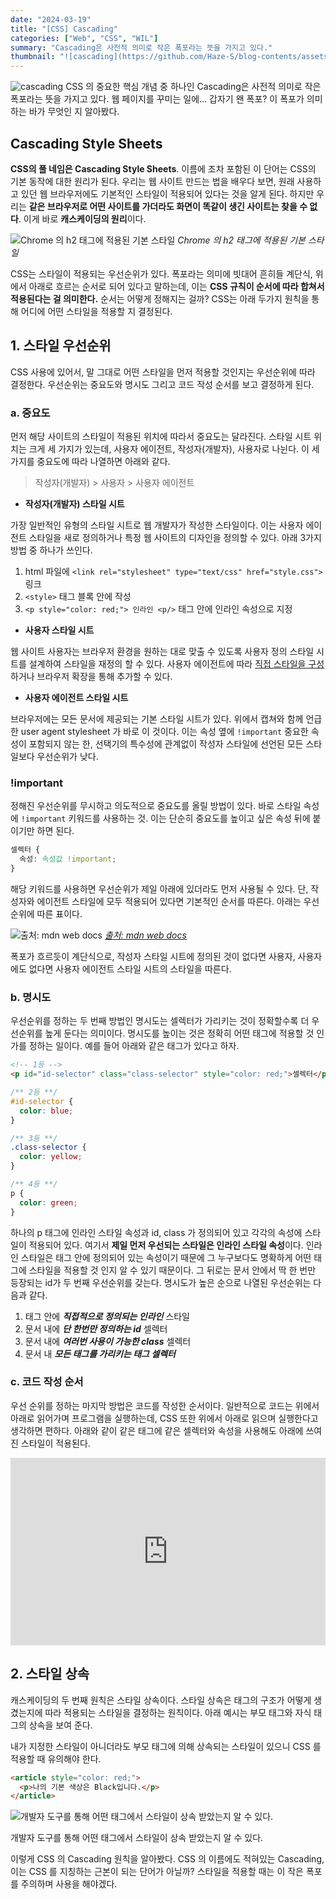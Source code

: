 ```yaml
---
date: "2024-03-19"
title: "[CSS] Cascading"
categories: ["Web", "CSS", "WIL"]
summary: "Cascading은 사전적 의미로 작은 폭포라는 뜻을 가지고 있다."
thumbnail: "![cascading](https://github.com/Haze-S/blog-contents/assets/87344625/983d1d32-ea10-4c57-b2e7-853a2102b899)"
---
```


![cascading](https://github.com/Haze-S/blog-contents/assets/87344625/983d1d32-ea10-4c57-b2e7-853a2102b899)
CSS 의 중요한 핵심 개념 중 하나인 Cascading은 사전적 의미로 작은 폭포라는 뜻을 가지고 있다. 웹 페이지를 꾸미는 일에… 갑자기 왠 폭포? 이 폭포가 의미하는 바가 무엇인 지 알아봤다.

## Cascading Style Sheets

**CSS의 풀 네임은 Cascading Style Sheets**. 이름에 조차 포함된 이 단어는 CSS의 기본 동작에 대한 원리가 된다. 우리는 웹 사이트 만드는 법을 배우다 보면, 원래 사용하고 있던 웹 브라우저에도 기본적인 스타일이 적용되어 있다는 것을 알게 된다. 하지만 우리는 **같은 브라우저로 어떤 사이트를 가더라도 화면이 똑같이 생긴 사이트는 찾을 수 없다**. 이게 바로 **캐스케이딩의 원리**이다.

![Chrome 의 h2 태그에 적용된 기본 스타일](https://github.com/Haze-S/blog-contents/assets/87344625/1721b0e7-8a7c-4a44-b9a6-3eb6a1da0dbb)
_Chrome 의 h2 태그에 적용된 기본 스타일_

CSS는 스타일이 적용되는 우선순위가 있다. 폭포라는 의미에 빗대어 흔히들 계단식, 위에서 아래로 흐르는 순서로 되어 있다고 말하는데, 이는 **CSS 규칙이 순서에 따라 합쳐서 적용된다는 걸 의미한다.** 순서는 어떻게 정해지는 걸까? CSS는 아래 두가지 원칙을 통해 어디에 어떤 스타일을 적용할 지 결정된다.

## 1. 스타일 우선순위

CSS 사용에 있어서, 말 그대로 어떤 스타일을 먼저 적용할 것인지는 우선순위에 따라 결정한다. 우선순위는 중요도와 명시도 그리고 코드 작성 순서를 보고 결정하게 된다.

### a. 중요도

먼저 해당 사이트의 스타일이 적용된 위치에 따라서 중요도는 달라진다. 스타일 시트 위치는 크게 세 가지가 있는데, 사용자 에이전트, 작성자(개발자), 사용자로 나뉜다. 이 세 가지를 중요도에 따라 나열하면 아래와 같다.

> 작성자(개발자) > 사용자 > 사용자 에이전트

- **작성자(개발자) 스타일 시트**

가장 일반적인 유형의 스타일 시트로 웹 개발자가 작성한 스타일이다. 이는 사용자 에이전트 스타일을 새로 정의하거나 특정 웹 사이트의 디자인을 정의할 수 있다. 아래 3가지 방법 중 하나가 쓰인다.

1. html 파일에 `<link rel="stylesheet" type="text/css" href="style.css">` 링크
2. `<style>` 태그 블록 안에 작성
3. `<p style="color: red;"> 인라인 <p/>` 태그 안에 인라인 속성으로 지정

- **사용자 스타일 시트**

웹 사이트 사용자는 브라우저 환경을 원하는 대로 맞출 수 있도록 사용자 정의 스타일 시트를 설계하여 스타일을 재정의 할 수 있다. 사용자 에이전트에 따라 [직접 스타일을 구성](https://www.thoughtco.com/user-style-sheet-3469931)하거나 브라우저 확장을 통해 추가할 수 있다.

- **사용자 에이전트 스타일 시트**

브라우저에는 모든 문서에 제공되는 기본 스타일 시트가 있다. 위에서 캡쳐와 함께 언급한 user agent stylesheet 가 바로 이 것이다. 이는 속성 옆에 `!important` 중요한 속성이 포함되지 않는 한, 선택기의 특수성에 관계없이 작성자 스타일에 선언된 모든 스타일보다 우선순위가 낮다.

### **!important**

정해진 우선순위를 무시하고 의도적으로 중요도를 올릴 방법이 있다. 바로 스타일 속성에 `!important` 키워드를 사용하는 것. 이는 단순히 중요도를 높이고 싶은 속성 뒤에 붙이기만 하면 된다.

```css
셀렉터 {
  속성: 속성값 !important;
}
```

해당 키워드를 사용하면 우선순위가 제일 아래에 있더라도 먼저 사용될 수 있다. 단, 작성자와 에이전트 스타일에 모두 적용되어 있다면 기본적인 순서를 따른다. 아래는 우선순위에 따른 표이다.

![출처: mdn web docs](https://github.com/Haze-S/blog-contents/assets/87344625/8e3e8446-8c8b-4d90-8971-ce3cfbc4c858)
[_출처: mdn web docs_](https://developer.mozilla.org/en-US/docs/Web/CSS/Cascade)

폭포가 흐르듯이 계단식으로, 작성자 스타일 시트에 정의된 것이 없다면 사용자, 사용자에도 없다면 사용자 에이전트 스타일 시트의 스타일을 따른다.

### b. 명시도

우선순위를 정하는 두 번째 방법인 명시도는 셀렉터가 가리키는 것이 정확할수록 더 우선순위를 높게 둔다는 의미이다. 명시도를 높이는 것은 정확히 어떤 태그에 적용할 것 인가를 정하는 일이다. 예를 들어 아래와 같은 태그가 있다고 하자.

```html
<!-- 1등 -->
<p id="id-selector" class="class-selector" style="color: red;">셀렉터</p>
```

```css
/** 2등 **/
#id-selector {
  color: blue;
}

/** 3등 **/
.class-selector {
  color: yellow;
}

/** 4등 **/
p {
  color: green;
}
```

하나의 p 태그에 인라인 스타일 속성과 id, class 가 정의되어 있고 각각의 속성에 스타일이 적용되어 있다. 여기서 **제일 먼저 우선되는 스타일은 인라인 스타일 속성**이다. 인라인 스타일은 태그 안에 정의되어 있는 속성이기 때문에 그 누구보다도 명확하게 어떤 태그에 스타일을 적용할 것 인지 알 수 있기 때문이다. 그 뒤로는 문서 안에서 딱 한 번만 등장되는 id가 두 번째 우선순위를 갖는다. 명시도가 높은 순으로 나열된 우선순위는 다음과 같다.

1. 태그 안에 _**직접적으로 정의되는 인라인**_ 스타일
2. 문서 내에 _**단 한번만 정의하는 id**_ 셀렉터
3. 문서 내에 _**여러번 사용이 가능한 class**_ 셀렉터
4. 문서 내 _**모든 태그를 가리키는 태그 셀렉터**_

### c. 코드 작성 순서

우선 순위를 정하는 마지막 방법은 코드를 작성한 순서이다. 일반적으로 코드는 위에서 아래로 읽어가며 프로그램을 실행하는데, CSS 또한 위에서 아래로 읽으며 실행한다고 생각하면 편하다. 아래와 같이 같은 태그에 같은 셀렉터와 속성을 사용해도 아래에 쓰여진 스타일이 적용된다.

<iframe height="300" style="width: 100%;" scrolling="no" title="Untitled" src="https://codepen.io/fcogvrku-the-solid/embed/OJGbQrd?default-tab=html%2Cresult" frameborder="no" loading="lazy" allowtransparency="true" allowfullscreen="true">
  See the Pen <a href="https://codepen.io/fcogvrku-the-solid/pen/OJGbQrd">
  Untitled</a> by 송현정 (<a href="https://codepen.io/fcogvrku-the-solid">@fcogvrku-the-solid</a>)
  on <a href="https://codepen.io">CodePen</a>.
</iframe>

## 2. 스타일 상속

캐스케이딩의 두 번째 원칙은 스타일 상속이다. 스타일 상속은 태그의 구조가 어떻게 생겼는지에 따라 적용되는 스타일을 결정하는 원칙이다. 아래 예시는 부모 태그와 자식 태그의 상속을 보여 준다.

내가 지정한 스타일이 아니더라도 부모 태그에 의해 상속되는 스타일이 있으니 CSS 를 적용할 때 유의해야 한다.

```html
<article style="color: red;">
  <p>나의 기본 색상은 Black입니다.</p>
</article>
```

![개발자 도구를 통해 어떤 태그에서 스타일이 상속 받았는지 알 수 있다.](https://github.com/Haze-S/blog-contents/assets/87344625/fd6a126e-619c-41bc-a4dc-7a6207923634)

개발자 도구를 통해 어떤 태그에서 스타일이 상속 받았는지 알 수 있다.

이렇게 CSS 의 Cascading 원칙을 알아봤다. CSS 의 이름에도 적혀있는 Cascading, 이는 CSS 를 지칭하는 근본이 되는 단어가 아닐까? 스타일을 적용할 때는 이 작은 폭포를 주의하며 사용을 해야겠다.
